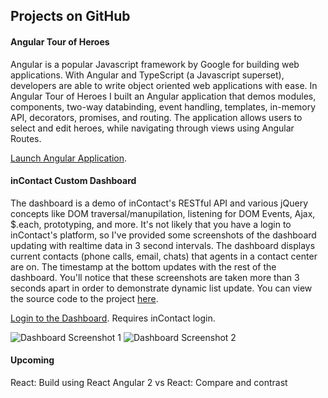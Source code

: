 ## Projects on GitHub

#### Angular Tour of Heroes
Angular is a popular Javascript framework by Google for building web applications. With Angular and TypeScript (a Javascript superset), developers are able to write object oriented web applications with ease. In Angular Tour of Heroes I built an Angular application that demos modules, components, two-way databinding, event handling, templates, in-memory API, decorators, promises, and routing. The application allows users to select and edit heroes, while navigating through views using Angular Routes.

[Launch Angular Application](https://agarciamog.github.io/angular-tour-of-heroes/).

#### inContact Custom Dashboard
The dashboard is a demo of inContact's RESTful API and various jQuery concepts like DOM traversal/manupilation, listening for DOM Events, Ajax, $.each, prototyping, and more. It's not likely that you have a login to inContact's platform, so I've provided some screenshots of the dashboard updating with realtime data in 3 second intervals. The dashboard displays current contacts (phone calls, email, chats) that agents in a contact center are on. The timestamp at the bottom updates with the rest of the dashboard. You'll notice that these screenshots are taken more than 3 seconds apart in order to demonstrate dynamic list update. You can view the source code to the project [here](https://github.com/agarciamog/incontact-dashboard).

[Login to the Dashboard](https://agarciamog.github.io/incontact-dashboard/redirect). Requires inContact login.

![Dashboard Screenshot 1](https://agarciamog.github.io/img/dashboard1.PNG)
![Dashboard Screenshot 2](https://agarciamog.github.io/img/dashboard2.PNG)

#### Upcoming
React: Build using React
Angular 2 vs React: Compare and contrast
